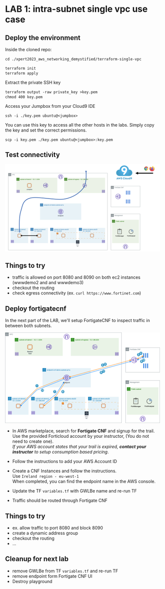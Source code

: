 # LAB 1: intra-subnet single vpc use case

## Deploy the environment
Inside the cloned repo:
```
cd ./xpert2023_aws_networking_demystified/terraform-single-vpc
```
```
terraform init
terraform apply
```
Extract the private SSH key
```
terraform output -raw private_key >key.pem
chmod 400 key.pem
```
Access your Jumpbox from your Cloud9 IDE
```
ssh -i ./key.pem ubuntu@<jumpbox>
```
You can use this key to access all the other hosts in the labs. Simply copy the key and set the correct permissions.
```
scp -i key.pem ./key.pem ubuntu@<jumpbox>:key.pem
```
## Test connectivity
<img src="..\images\flow_diagram.png">

## Things to try
- traffic is allowed on port 8080 and 8090 on both ec2 instances (wwwdemo2 and and wwwdemo3)
- checkout the routing
- check egress connectivity (ex. `curl https://www.fortinet.com`)

## Deploy fortigatecnf
In the next part of the LAB, we'll setup FortigateCNF to inspect traffic in between both subnets.

<img src="..\images\architecture1-Single VPC - East-West.drawio.png">

- In AWS marketplace, search for **Fortigate CNF** and signup for the trail. <br>
  Use the provided Forticloud account by your instructor, (You do not need to create one).<br>
  *If your AWS account states that your trail is expired, **contact your instructor** to setup consumption based pricing*.<br>

- Follow the instructions to add your AWS Account ID

- Create a CNF Instances and follow the instructions.<br>
  Use `Ireland region - eu-west-1`<br>
  When completed, you can find the endpoint name in the AWS console.

- Update the TF `variables.tf` with GWLBe name and re-run TF

- Traffic should be routed through Fortigate CNF
  
## Things to try
- ex. allow traffic to port 8080 and block 8090
- create a dynamic address group
- checkout the routing
- ...

## Cleanup for next lab
- remove GWLBe from TF `variables.tf` and re-run TF
- remove endpoint form Fortigate CNF UI
- Destroy playground


